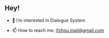 ## Hey!
<!-- - 👋 Hi, I’m Jinfeng Zhou -->
- 👀 I’m interested in Dialogue System
<!-- - 🌱 I’m currently learning ... -->
<!-- - 💞️ I’m looking to collaborate on ... -->
- 📫 How to reach me: jfzhou.mail@gmail.com

<!---
jfzhouyoo/jfzhouyoo is a ✨ special ✨ repository because its `README.md` (this file) appears on your GitHub profile.
You can click the Preview link to take a look at your changes.
--->
